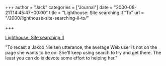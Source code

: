+++
author = "Jack"
categories = ["Journal"]
date = "2000-08-21T14:45:47+00:00"
title = "Lighthouse: Site searching II “To"
url = "/2000/lighthouse-site-searching-ii-to/"

+++

[Lighthouse: Site searching II][1]

"To recast a Jakob Nielsen utterance, the average Web user is not on the page she wants to be on. She'll keep using search to try and get there. The least you can do is devote some effort to helping her."

 [1]: http://www.shorewalker.com/design/design61.html